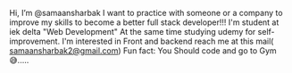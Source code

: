    Hi, I’m @samaansharbak
   I want to practice with someone or a company to improve my skills to become a better full stack developer!!!
   I'm student at iek delta "Web Development" At the same time studying udemy for self-improvement.
   I'm interested in Front and backend
   reach me at this mail( samaansharbak2@gmail.com)
   Fun fact: You Should code and go to Gym 😅.....

